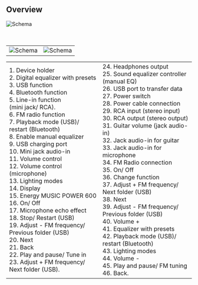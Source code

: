 ## Overview


![Schema](http://static.energysistem.com/images/manuals/42360/59c36d97f1ac2.jpg)<br> <br> <br>

|  |  |
|:-------|:-------|
|![Schema](http://static.energysistem.com/images/manuals/42360/59c36e1f28f30.jpg)|![Schema](http://static.energysistem.com/images/manuals/42360/59c375cb14b60.jpg)|

|  |  |
|:-------|:-------|
|1. Device holder <br>2. Digital equalizer with presets <br>3. USB function <br>4. Bluetooth function <br>5. Line-in function <br> (mini jack/ RCA). <br>6. FM radio function <br>7. Playback mode (USB)/ restart (Bluetooth)  <br>8. Enable manual equalizer <br>9. USB charging port <br>10. Mini jack audio-in <br>11. Volume control <br>12. Volume control (microphone) <br>13. Lighting modes <br>14. Display <br>15. Energy MUSIC POWER 600 <br>16. On/ Off  <br>17. Microphone echo effect <br>18. Stop/ Restart (USB) <br>19. Adjust - FM frequency/ Previous folder (USB) <br>20. Next <br>21. Back <br>22. Play and pause/ Tune in <br>23. Adjust + FM frequency/ Next folder (USB).|24. Headphones output <br>25. Sound equalizer controller (manual EQ) <br>26. USB port to transfer data <br>27. Power switch <br>28. Power cable connection <br>29. RCA input (stereo input) <br>30. RCA output (stereo output) <br>31. Guitar volume (jack audio-in) <br>32. Jack audio-in for guitar <br>33. Jack audio-in for microphone  <br>34. FM Radio connection <br>35. On/ Off  <br>36. Change function <br>37. Adjust + FM frequency/ Next folder (USB) <br>38. Next <br>39. Adjust - FM frequency/ Previous folder (USB) <br>40. Volume + <br>41. Equalizer with presets <br>42. Playback mode (USB)/ restart (Bluetooth)  <br>43. Lighting modes <br>44. Volume - <br>45. Play and pause/ FM tuning <br>46. Back.|

